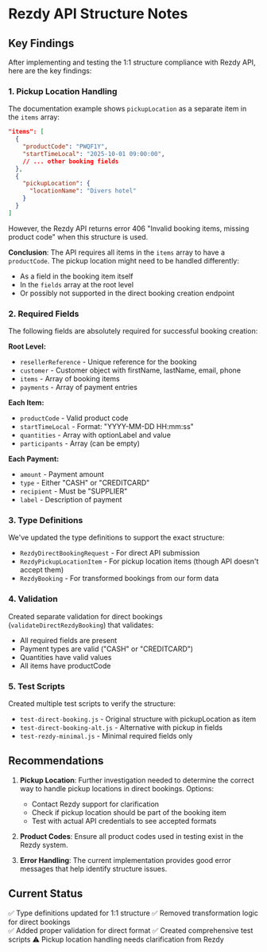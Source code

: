# Rezdy API Structure Notes

## Key Findings

After implementing and testing the 1:1 structure compliance with Rezdy API, here are the key findings:

### 1. Pickup Location Handling

The documentation example shows `pickupLocation` as a separate item in the `items` array:
```json
"items": [
  {
    "productCode": "PWQF1Y",
    "startTimeLocal": "2025-10-01 09:00:00",
    // ... other booking fields
  },
  {
    "pickupLocation": {
      "locationName": "Divers hotel"
    }
  }
]
```

However, the Rezdy API returns error 406 "Invalid booking items, missing product code" when this structure is used.

**Conclusion**: The API requires all items in the `items` array to have a `productCode`. The pickup location might need to be handled differently:
- As a field in the booking item itself
- In the `fields` array at the root level
- Or possibly not supported in the direct booking creation endpoint

### 2. Required Fields

The following fields are absolutely required for successful booking creation:

**Root Level:**
- `resellerReference` - Unique reference for the booking
- `customer` - Customer object with firstName, lastName, email, phone
- `items` - Array of booking items
- `payments` - Array of payment entries

**Each Item:**
- `productCode` - Valid product code
- `startTimeLocal` - Format: "YYYY-MM-DD HH:mm:ss"
- `quantities` - Array with optionLabel and value
- `participants` - Array (can be empty)

**Each Payment:**
- `amount` - Payment amount
- `type` - Either "CASH" or "CREDITCARD"
- `recipient` - Must be "SUPPLIER"
- `label` - Description of payment

### 3. Type Definitions

We've updated the type definitions to support the exact structure:
- `RezdyDirectBookingRequest` - For direct API submission
- `RezdyPickupLocationItem` - For pickup location items (though API doesn't accept them)
- `RezdyBooking` - For transformed bookings from our form data

### 4. Validation

Created separate validation for direct bookings (`validateDirectRezdyBooking`) that validates:
- All required fields are present
- Payment types are valid ("CASH" or "CREDITCARD")
- Quantities have valid values
- All items have productCode

### 5. Test Scripts

Created multiple test scripts to verify the structure:
- `test-direct-booking.js` - Original structure with pickupLocation as item
- `test-direct-booking-alt.js` - Alternative with pickup in fields
- `test-rezdy-minimal.js` - Minimal required fields only

## Recommendations

1. **Pickup Location**: Further investigation needed to determine the correct way to handle pickup locations in direct bookings. Options:
   - Contact Rezdy support for clarification
   - Check if pickup location should be part of the booking item
   - Test with actual API credentials to see accepted formats

2. **Product Codes**: Ensure all product codes used in testing exist in the Rezdy system.

3. **Error Handling**: The current implementation provides good error messages that help identify structure issues.

## Current Status

✅ Type definitions updated for 1:1 structure
✅ Removed transformation logic for direct bookings  
✅ Added proper validation for direct format
✅ Created comprehensive test scripts
⚠️  Pickup location handling needs clarification from Rezdy